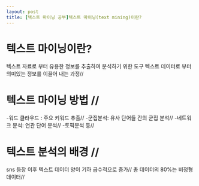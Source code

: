```yaml
---
layout: post
title: [텍스트 마이닝 공부]텍스트 마이닝(text mining)이란? 
---
```

# 텍스트 마이닝이란?  
텍스트 자료로 부터 유용한 정보를 추출하여 분석하기 위한 도구 
텍스트 데이터로 부터 의미있는 정보를 이끌어 내는 과정//

# 텍스트 마이닝 방법 // 
-워드 클라우드 : 주요 키워드 추출//
-군집분석: 유사 단어들 간의 군집 분석//
-네트워크 분석: 연관 단어 분석//
-토픽분석 등//

# 텍스트 분석의 배경 //
sns 등장 이후 텍스트 데이터 양이 기하 급수적으로 증가//
총 데이터의 80%는 비정형 데이터// 

